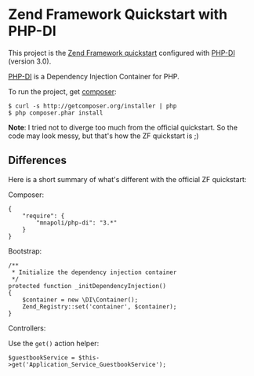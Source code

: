 # Zend Framework Quickstart with PHP-DI

This project is the [Zend Framework quickstart](http://framework.zend.com/manual/en/learning.quickstart.intro.html)
configured with [PHP-DI](http://github.com/mnapoli/PHP-DI) (version 3.0).

[PHP-DI](http://github.com/mnapoli/PHP-DI) is a Dependency Injection Container for PHP.

To run the project, get [composer](http://getcomposer.org/doc/00-intro.md):

    $ curl -s http://getcomposer.org/installer | php
    $ php composer.phar install


**Note**: I tried not to diverge too much from the official quickstart. So the code may look messy, but that's
how the ZF quickstart is ;)

## Differences

Here is a short summary of what's different with the official ZF quickstart:

Composer:

    {
        "require": {
            "mnapoli/php-di": "3.*"
        }
    }

Bootstrap:

    /**
     * Initialize the dependency injection container
     */
    protected function _initDependencyInjection()
    {
        $container = new \DI\Container();
        Zend_Registry::set('container', $container);
    }

Controllers:

Use the `get()` action helper:

    $guestbookService = $this->get('Application_Service_GuestbookService');
